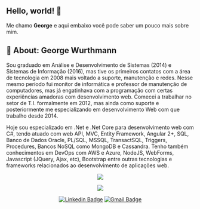 ## Hello, world! 👋

Me chamo **George** e aqui embaixo você pode saber um pouco mais sobre mim.

## 📌 About: George Wurthmann

Sou graduado em Análise e Desenvolvimento de Sistemas (2014) e Sistemas de Informação (2016), mas tive os primeiros contatos com a área de tecnologia em 2008 mais voltado a suporte, manutenção e redes. Nesse mesmo período fui monitor de informática e professor de manutenção de computadores, mas já engatinhava com a programação com certas experiências amadoras com desenvolvimento web. Comecei a trabalhar no setor de T.I. formalmente em 2012, mas ainda como suporte e posteriormente me especializando em desenvolvimento Web com que trabalho desde 2014.

Hoje sou especializado em .Net e .Net Core para desenvolvimento web com C#, tendo atuado com web API, MVC, Entity Framework,  Angular 2+, SQL, Banco de Dados Oracle, PL/SQL, MSSQL, TransactSQL, Triggers, Procedures, Bancos NoSQL como MongoDB e Cassandra.
Tenho também conhecimentos em DevOps com AWS e Azure, NodeJS, WebForms, Javascript (JQuery, Ajax, etc), Bootstrap entre outras tecnologias e frameworks relacionados ao desenvolvimento de aplicações web.

<!--
### Para mais detalhes:
<p align="left"> <a href="https://www.linkedin.com/in/wurthmann" target="_blank"> <img src="https://github.com/devicons/devicon/blob/master/icons/linkedin/linkedin-original.svg" alt="Perfil linkedin" width="40" height="40"/> </a></p>
-->

<p align="center">
  <img align="center" src="https://github-readme-stats.vercel.app/api?username=Wurthma&show_icons=true&theme=radical"> 
</p>

<p align="center">
  <img align="center" src="https://github-readme-stats.vercel.app/api/top-langs/?username=Wurthma&layout=compact&theme=radical"> 
</p>

<p align="center">
<a href="https://www.linkedin.com/in/wurthmann" target="blank"><img alt="Linkedin Badge" src="https://img.shields.io/badge/-George%20Wurthmann-563D7C?style=flat-square&logo=Linkedin&logoColor=white&link=https://https://www.linkedin.com/in/wurthmann"/></a>
<a href="mailto:gemakai@gmail.com" target="blank"><img alt="Gmail Badge" src="https://img.shields.io/badge/-gemakai@gmail.com-563D7C?style=flat-square&logo=Gmail&logoColor=white&link=mailto:gemakai@gmail.com"/></a>
</p>
